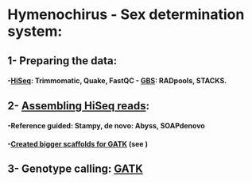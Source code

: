 # Hymenochirus - Sex determination system:

## 1- Preparing the data:
#### -[HiSeq](https://github.com/caro46/Hymenochirus/blob/master/Starting.Rmd): Trimmomatic, Quake, FastQC - [GBS](https://github.com/caro46/Hymenochirus/blob/master/RADseq.Rmd): RADpools, STACKS.

## 2- [Assembling HiSeq reads](https://github.com/caro46/Hymenochirus/blob/master/Assembly.Rmd):
#### -Reference guided: Stampy, de novo: Abyss, SOAPdenovo
#### -[Created bigger scaffolds for GATK](https://github.com/caro46/Hymenochirus/blob/master/supercontigs.Rmd) (see )

## 3- Genotype calling: [GATK](https://github.com/caro46/Hymenochirus/blob/master/Genotype_calls.Rmd)

